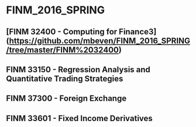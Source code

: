 # FINM_2016_SPRING

## [FINM 32400 - Computing for Finance3] (https://github.com/mbeven/FINM_2016_SPRING/tree/master/FINM%2032400)

## FINM 33150 - Regression Analysis and Quantitative Trading Strategies

## FINM 37300 - Foreign Exchange

## FINM 33601 - Fixed Income Derivatives
